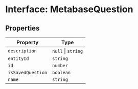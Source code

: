 # Interface: MetabaseQuestion

## Properties

| Property | Type |
| ------ | ------ |
| <a id="description"></a> `description` | `null` \| `string` |
| <a id="entityid"></a> `entityId` | `string` |
| <a id="id"></a> `id` | `number` |
| <a id="issavedquestion"></a> `isSavedQuestion` | `boolean` |
| <a id="name"></a> `name` | `string` |
